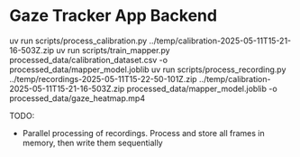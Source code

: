# Gaze Tracker App Backend

uv run scripts/process_calibration.py ../temp/calibration-2025-05-11T15-21-16-503Z.zip
uv run scripts/train_mapper.py processed_data/calibration_dataset.csv -o processed_data/mapper_model.joblib
uv run scripts/process_recording.py ../temp/recordings-2025-05-11T15-22-50-101Z.zip ../temp/calibration-2025-05-11T15-21-16-503Z.zip processed_data/mapper_model.joblib -o processed_data/gaze_heatmap.mp4

TODO:

- Parallel processing of recordings. Process and store all frames in memory, then write them sequentially

